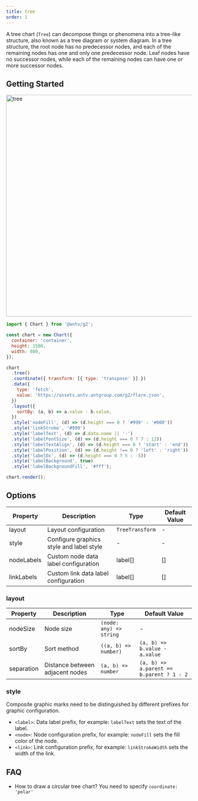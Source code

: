 ```yaml
---
title: tree
order: 1
---
```


A tree chart (`Tree`) can decompose things or phenomena into a tree-like structure, also known as a tree diagram or system diagram. In a tree structure, the root node has no predecessor nodes, and each of the remaining nodes has one and only one predecessor node. Leaf nodes have no successor nodes, while each of the remaining nodes can have one or more successor nodes.

## Getting Started

<img alt="tree" src="https://mdn.alipayobjects.com/huamei_qa8qxu/afts/img/A*srsgT7Tb6jQAAAAAAAAAAAAADmJ7AQ/original
" width="600" />

```js
import { Chart } from '@antv/g2';

const chart = new Chart({
  container: 'container',
  height: 1500,
  width: 800,
});

chart
  .tree()
  .coordinate({ transform: [{ type: 'transpose' }] })
  .data({
    type: 'fetch',
    value: 'https://assets.antv.antgroup.com/g2/flare.json',
  })
  .layout({
    sortBy: (a, b) => a.value - b.value,
  })
  .style('nodeFill', (d) => (d.height === 0 ? '#999' : '#000'))
  .style('linkStroke', '#999')
  .style('labelText', (d) => d.data.name || '-')
  .style('labelFontSize', (d) => (d.height === 0 ? 7 : 12))
  .style('labelTextAlign', (d) => (d.height === 0 ? 'start' : 'end'))
  .style('labelPosition', (d) => (d.height !== 0 ? 'left' : 'right'))
  .style('labelDx', (d) => (d.height === 0 ? 5 : -5))
  .style('labelBackground', true)
  .style('labelBackgroundFill', '#fff');

chart.render();
```

## Options

| Property   | Description                              | Type            | Default Value |
| ---------- | ---------------------------------------- | --------------- | ------------- |
| layout     | Layout configuration                     | `TreeTransform` | -             |
| style      | Configure graphics style and label style | -               | -             |
| nodeLabels | Custom node data label configuration     | label[]         | []            |
| linkLabels | Custom link data label configuration     | label[]         | []            |

### layout

| Property   | Description                     | Type                    | Default Value                            |
| ---------- | ------------------------------- | ----------------------- | ---------------------------------------- |
| nodeSize   | Node size                       | `(node: any) => string` | -                                        |
| sortBy     | Sort method                     | `((a, b) => number)`    | `(a, b) => b.value - a.value`            |
| separation | Distance between adjacent nodes | `(a, b) => number`      | `(a, b) => a.parent == b.parent ? 1 : 2` |

### style

Composite graphic marks need to be distinguished by different prefixes for graphic configuration.

- `<label>`: Data label prefix, for example: `labelText` sets the text of the label.
- `<node>`: Node configuration prefix, for example: `nodeFill` sets the fill color of the node.
- `<link>`: Link configuration prefix, for example: `linkStrokeWidth` sets the width of the link.

## FAQ

- How to draw a circular tree chart?
  You need to specify `coordinate: 'polar'`
